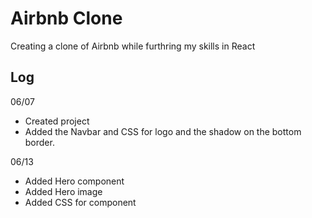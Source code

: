 # Airbnb Clone

Creating a clone of Airbnb while furthring my skills in React

## Log

06/07 
- Created project 
- Added the Navbar and CSS for logo and the shadow on the bottom border.

06/13
- Added Hero component
- Added Hero image
- Added CSS for component
